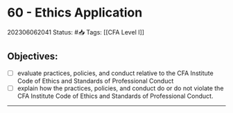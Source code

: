 # 60 - Ethics Application
202306062041
Status: #📥 
Tags: [[CFA Level I]]

## Objectives:
- [ ] evaluate practices, policies, and conduct relative to the CFA Institute Code of Ethics and Standards of Professional Conduct
- [ ] explain how the practices, policies, and conduct do or do not violate the CFA Institute Code of Ethics and Standards of Professional Conduct.
---
